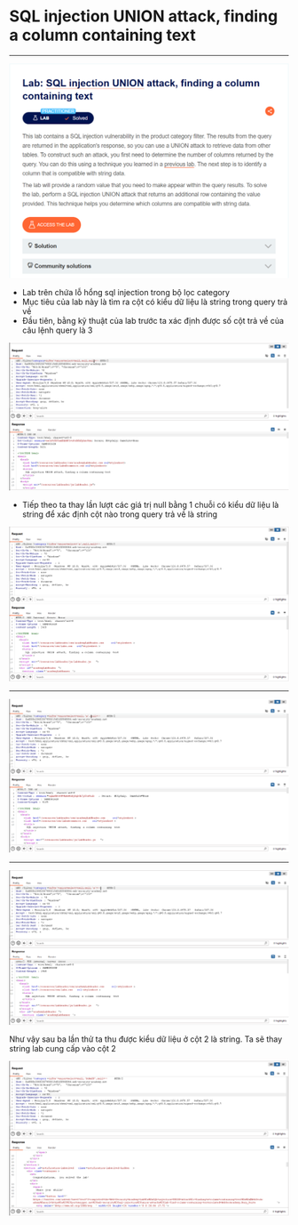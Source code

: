 # SQL injection UNION attack, finding a column containing text
***
![](../images/4-1.png)

+ Lab trên chứa lỗ hổng sql injection trong bộ lọc category
+ Mục tiêu của lab này là tìm ra cột có kiểu dữ liệu là string trong query trả về
+ Đầu tiên, bằng kỹ thuật của lab trước ta xác định được số cột trả về của câu lệnh query là 3

![](../images/4-2.png)

+ Tiếp theo ta thay lần lượt các giá trị null bằng 1 chuỗi có kiểu dữ liệu là string để xác định cột nào trong query trả về là string

![](../images/4-3.png)
***
![](../images/4-4.png)
***
![](../images/4-5.png)

Như vậy sau ba lần thử ta thu được kiểu dữ liệu ở cột 2 là string. Ta sẽ thay string lab cung cấp vào cột 2

![](../images/4-6.png)